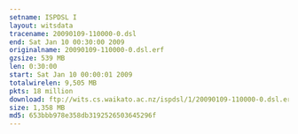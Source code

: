 ```yaml
---
setname: ISPDSL I
layout: witsdata
tracename: 20090109-110000-0.dsl
end: Sat Jan 10 00:30:00 2009
originalname: 20090109-110000-0.dsl.erf
gzsize: 539 MB
len: 0:30:00
start: Sat Jan 10 00:00:01 2009
totalwirelen: 9,505 MB
pkts: 18 million
download: ftp://wits.cs.waikato.ac.nz/ispdsl/1/20090109-110000-0.dsl.erf.gz
size: 1,358 MB
md5: 653bbb978e358db3192526503645296f
---
```


